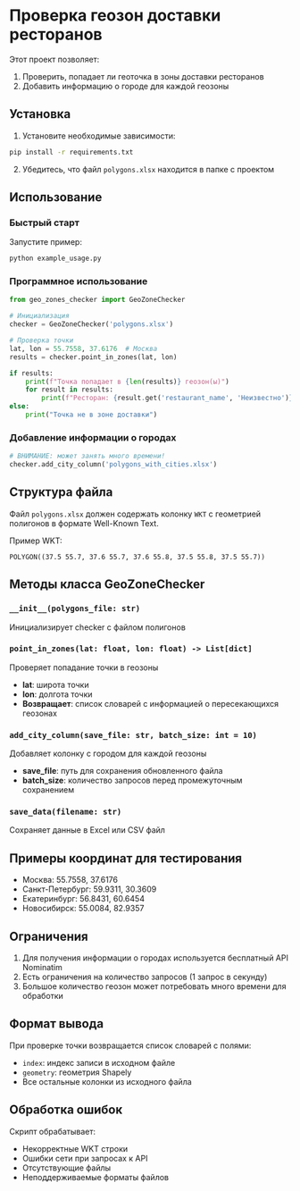 # Проверка геозон доставки ресторанов

Этот проект позволяет:
1. Проверить, попадает ли геоточка в зоны доставки ресторанов
2. Добавить информацию о городе для каждой геозоны

## Установка

1. Установите необходимые зависимости:
```bash
pip install -r requirements.txt
```

2. Убедитесь, что файл `polygons.xlsx` находится в папке с проектом

## Использование

### Быстрый старт

Запустите пример:
```bash
python example_usage.py
```

### Программное использование

```python
from geo_zones_checker import GeoZoneChecker

# Инициализация
checker = GeoZoneChecker('polygons.xlsx')

# Проверка точки
lat, lon = 55.7558, 37.6176  # Москва
results = checker.point_in_zones(lat, lon)

if results:
    print(f"Точка попадает в {len(results)} геозон(ы)")
    for result in results:
        print(f"Ресторан: {result.get('restaurant_name', 'Неизвестно')}")
else:
    print("Точка не в зоне доставки")
```

### Добавление информации о городах

```python
# ВНИМАНИЕ: может занять много времени!
checker.add_city_column('polygons_with_cities.xlsx')
```

## Структура файла

Файл `polygons.xlsx` должен содержать колонку `WKT` с геометрией полигонов в формате Well-Known Text.

Пример WKT:
```
POLYGON((37.5 55.7, 37.6 55.7, 37.6 55.8, 37.5 55.8, 37.5 55.7))
```

## Методы класса GeoZoneChecker

### `__init__(polygons_file: str)`
Инициализирует checker с файлом полигонов

### `point_in_zones(lat: float, lon: float) -> List[dict]`
Проверяет попадание точки в геозоны
- **lat**: широта точки
- **lon**: долгота точки
- **Возвращает**: список словарей с информацией о пересекающихся геозонах

### `add_city_column(save_file: str, batch_size: int = 10)`
Добавляет колонку с городом для каждой геозоны
- **save_file**: путь для сохранения обновленного файла
- **batch_size**: количество запросов перед промежуточным сохранением

### `save_data(filename: str)`
Сохраняет данные в Excel или CSV файл

## Примеры координат для тестирования

- Москва: 55.7558, 37.6176
- Санкт-Петербург: 59.9311, 30.3609
- Екатеринбург: 56.8431, 60.6454
- Новосибирск: 55.0084, 82.9357

## Ограничения

1. Для получения информации о городах используется бесплатный API Nominatim
2. Есть ограничения на количество запросов (1 запрос в секунду)
3. Большое количество геозон может потребовать много времени для обработки

## Формат вывода

При проверке точки возвращается список словарей с полями:
- `index`: индекс записи в исходном файле
- `geometry`: геометрия Shapely
- Все остальные колонки из исходного файла

## Обработка ошибок

Скрипт обрабатывает:
- Некорректные WKT строки
- Ошибки сети при запросах к API
- Отсутствующие файлы
- Неподдерживаемые форматы файлов